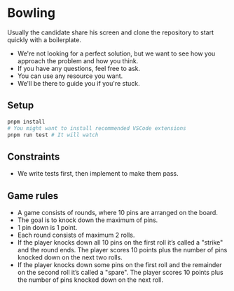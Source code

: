 # Bowling

Usually the candidate share his screen and clone the repository to start quickly with a boilerplate.

- We're not looking for a perfect solution, but we want to see how you approach the problem and how you think.
- If you have any questions, feel free to ask.
- You can use any resource you want.
- We'll be there to guide you if you're stuck.

## Setup

```bash
pnpm install
# You might want to install recommended VSCode extensions
pnpm run test # It will watch
```

## Constraints

- We write tests first, then implement to make them pass.

## Game rules

- A game consists of rounds, where 10 pins are arranged on the board.
- The goal is to knock down the maximum of pins.
- 1 pin down is 1 point.
- Each round consists of maximum 2 rolls.
- If the player knocks down all 10 pins on the first roll it’s called a "strike" and the round ends. The player scores 10 points plus the number of pins knocked down on the next two rolls.
- If the player knocks down some pins on the first roll and the remainder on the second roll it’s called a "spare". The player scores 10 points plus the number of pins knocked down on the next roll.
